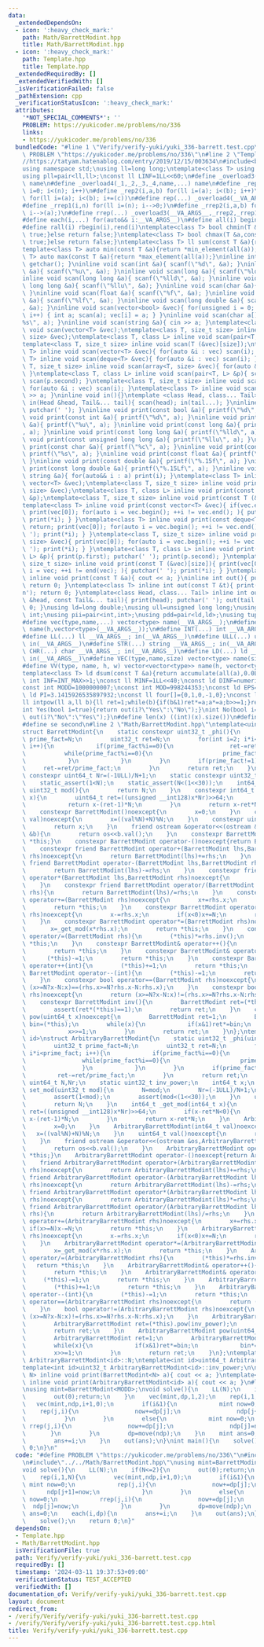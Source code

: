 ```yaml
---
data:
  _extendedDependsOn:
  - icon: ':heavy_check_mark:'
    path: Math/BarrettModint.hpp
    title: Math/BarrettModint.hpp
  - icon: ':heavy_check_mark:'
    path: Template.hpp
    title: Template.hpp
  _extendedRequiredBy: []
  _extendedVerifiedWith: []
  _isVerificationFailed: false
  _pathExtension: cpp
  _verificationStatusIcon: ':heavy_check_mark:'
  attributes:
    '*NOT_SPECIAL_COMMENTS*': ''
    PROBLEM: https://yukicoder.me/problems/no/336
    links:
    - https://yukicoder.me/problems/no/336
  bundledCode: "#line 1 \"Verify/verify-yuki/yuki_336-barrett.test.cpp\"\n#define\
    \ PROBLEM \"https://yukicoder.me/problems/no/336\"\n#line 2 \"Template.hpp\"\n\
    //https://tatyam.hatenablog.com/entry/2019/12/15/003634\n#include<bits/stdc++.h>\n\
    using namespace std;\nusing ll=long long;\ntemplate<class T> using pq=priority_queue<T,vector<T>,greater<T>>;\n\
    using pll=pair<ll,ll>;\nconst ll LINF=1LL<<60;\n#define _overload3(_1,_2,_3,name,...)\
    \ name\n#define _overload4(_1,_2,_3,_4,name,...) name\n#define _rep1(i,n) for(ll\
    \ i=0; i<(n); i++)\n#define _rep2(i,a,b) for(ll i=(a); i<(b); i++)\n#define _rep3(i,a,b,c)\
    \ for(ll i=(a); i<(b); i+=(c))\n#define rep(...) _overload4(__VA_ARGS__,_rep3,_rep2,_rep1)(__VA_ARGS__)\n\
    #define _rrep1(i,n) for(ll i=(n); i-->0;)\n#define _rrep2(i,a,b) for(ll i=(b);\
    \ i-->(a);)\n#define rrep(...) _overload3(__VA_ARGS__,_rrep2,_rrep1)(__VA_ARGS__)\n\
    #define each(i,...) for(auto&& i:__VA_ARGS__)\n#define all(i) begin(i),end(i)\n\
    #define rall(i) rbegin(i),rend(i)\ntemplate<class T> bool chmin(T &a,const T &b){if(a>b){a=b;return\
    \ true;}else return false;}\ntemplate<class T> bool chmax(T &a,const T &b){if(a<b){a=b;return\
    \ true;}else return false;}\ntemplate<class T> ll sum(const T &a){return accumulate(all(a),0LL);}\n\
    template<class T> auto min(const T &a){return *min_element(all(a));}\ntemplate<class\
    \ T> auto max(const T &a){return *max_element(all(a));}\ninline int scan(){ return\
    \ getchar(); }\ninline void scan(int &a){ scanf(\"%d\", &a); }\ninline void scan(unsigned\
    \ &a){ scanf(\"%u\", &a); }\ninline void scan(long &a){ scanf(\"%ld\", &a); }\n\
    inline void scan(long long &a){ scanf(\"%lld\", &a); }\ninline void scan(unsigned\
    \ long long &a){ scanf(\"%llu\", &a); }\ninline void scan(char &a){ cin >> a;\
    \ }\ninline void scan(float &a){ scanf(\"%f\", &a); }\ninline void scan(double\
    \ &a){ scanf(\"%lf\", &a); }\ninline void scan(long double &a){ scanf(\"%Lf\"\
    , &a); }\ninline void scan(vector<bool> &vec){ for(unsigned i = 0; i < vec.size();\
    \ i++) { int a; scan(a); vec[i] = a; } }\ninline void scan(char a[]){ scanf(\"\
    %s\", a); }\ninline void scan(string &a){ cin >> a; }\ntemplate<class T> inline\
    \ void scan(vector<T> &vec);\ntemplate<class T, size_t size> inline void scan(array<T,\
    \ size> &vec);\ntemplate<class T, class L> inline void scan(pair<T, L> &p);\n\
    template<class T, size_t size> inline void scan(T (&vec)[size]);\ntemplate<class\
    \ T> inline void scan(vector<T> &vec){ for(auto &i : vec) scan(i); }\ntemplate<class\
    \ T> inline void scan(deque<T> &vec){ for(auto &i : vec) scan(i); }\ntemplate<class\
    \ T, size_t size> inline void scan(array<T, size> &vec){ for(auto &i : vec) scan(i);\
    \ }\ntemplate<class T, class L> inline void scan(pair<T, L> &p){ scan(p.first);\
    \ scan(p.second); }\ntemplate<class T, size_t size> inline void scan(T (&vec)[size]){\
    \ for(auto &i : vec) scan(i); }\ntemplate<class T> inline void scan(T &a){ cin\
    \ >> a; }\ninline void in(){}\ntemplate <class Head, class... Tail> inline void\
    \ in(Head &head, Tail&... tail){ scan(head); in(tail...); }\ninline void print(){\
    \ putchar(' '); }\ninline void print(const bool &a){ printf(\"%d\", a); }\ninline\
    \ void print(const int &a){ printf(\"%d\", a); }\ninline void print(const unsigned\
    \ &a){ printf(\"%u\", a); }\ninline void print(const long &a){ printf(\"%ld\"\
    , a); }\ninline void print(const long long &a){ printf(\"%lld\", a); }\ninline\
    \ void print(const unsigned long long &a){ printf(\"%llu\", a); }\ninline void\
    \ print(const char &a){ printf(\"%c\", a); }\ninline void print(const char a[]){\
    \ printf(\"%s\", a); }\ninline void print(const float &a){ printf(\"%.15f\", a);\
    \ }\ninline void print(const double &a){ printf(\"%.15f\", a); }\ninline void\
    \ print(const long double &a){ printf(\"%.15Lf\", a); }\ninline void print(const\
    \ string &a){ for(auto&& i : a) print(i); }\ntemplate<class T> inline void print(const\
    \ vector<T> &vec);\ntemplate<class T, size_t size> inline void print(const array<T,\
    \ size> &vec);\ntemplate<class T, class L> inline void print(const pair<T, L>\
    \ &p);\ntemplate<class T, size_t size> inline void print(const T (&vec)[size]);\n\
    template<class T> inline void print(const vector<T> &vec){ if(vec.empty()) return;\
    \ print(vec[0]); for(auto i = vec.begin(); ++i != vec.end(); ){ putchar(' ');\
    \ print(*i); } }\ntemplate<class T> inline void print(const deque<T> &vec){ if(vec.empty())\
    \ return; print(vec[0]); for(auto i = vec.begin(); ++i != vec.end(); ){ putchar('\
    \ '); print(*i); } }\ntemplate<class T, size_t size> inline void print(const array<T,\
    \ size> &vec){ print(vec[0]); for(auto i = vec.begin(); ++i != vec.end(); ){ putchar('\
    \ '); print(*i); } }\ntemplate<class T, class L> inline void print(const pair<T,\
    \ L> &p){ print(p.first); putchar(' '); print(p.second); }\ntemplate<class T,\
    \ size_t size> inline void print(const T (&vec)[size]){ print(vec[0]); for(auto\
    \ i = vec; ++i != end(vec); ){ putchar(' '); print(*i); } }\ntemplate<class T>\
    \ inline void print(const T &a){ cout << a; }\ninline int out(){ putchar('\\n');\
    \ return 0; }\ntemplate<class T> inline int out(const T &t){ print(t); putchar('\\\
    n'); return 0; }\ntemplate<class Head, class... Tail> inline int out(const Head\
    \ &head, const Tail&... tail){ print(head); putchar(' '); out(tail...); return\
    \ 0; }\nusing ld=long double;\nusing ull=unsigned long long;\nusing uint=unsigned\
    \ int;\nusing pii=pair<int,int>;\nusing pdd=pair<ld,ld>;\nusing tuplis=array<ll,3>;\n\
    #define vec(type,name,...) vector<type> name(__VA_ARGS__);\n#define vv(type,name,h,...)vector<vector<type>>\
    \ name(h,vector<type>(__VA_ARGS__));\n#define INT(...) int __VA_ARGS__; in(__VA_ARGS__)\n\
    #define LL(...) ll __VA_ARGS__; in(__VA_ARGS__)\n#define ULL(...) ull __VA_ARGS__;\
    \ in(__VA_ARGS__)\n#define STR(...) string __VA_ARGS__; in(__VA_ARGS__)\n#define\
    \ CHR(...) char __VA_ARGS__; in(__VA_ARGS__)\n#define LD(...) ld __VA_ARGS__;\
    \ in(__VA_ARGS__)\n#define VEC(type,name,size) vector<type> name(size); in(name)\n\
    #define VV(type, name, h, w) vector<vector<type>> name(h, vector<type>(w)); in(name)\n\
    template<class T> ld dsum(const T &a){return accumulate(all(a),0.0L);}\nconst\
    \ int INF=INT_MAX>>1;\nconst ll MINF=1LL<<40;\nconst ld DINF=numeric_limits<ld>::infinity();\n\
    const int MODD=1000000007;\nconst int MOD=998244353;\nconst ld EPS=1e-9;\nconst\
    \ ld PI=3.1415926535897932;\nconst ll four[]={0,1,0,-1,0};\nconst ll eight[]={0,1,1,0,-1,-1,1,-1,0};\n\
    ll intpow(ll a,ll b){ll ret=1;while(b){if(b&1)ret*=a;a*=a;b>>=1;}return ret;}\n\
    int Yes(bool i=true){return out(i?\"Yes\":\"No\");}\nint No(bool i=true){return\
    \ out(i?\"No\":\"Yes\");}\n#define len(x) ((int)(x).size())\n#define fi first\n\
    #define se second\n#line 2 \"Math/BarrettModint.hpp\"\ntemplate<uint32_t N>\n\
    struct BarrettModint{\n    static constexpr uint32_t _phi(){\n        uint32_t\
    \ prime_fact=N;\n        uint32_t ret=N;\n        for(int i=2; i*i<prime_fact;\
    \ i++){\n            if(prime_fact%i==0){\n                ret-=ret/i;\n     \
    \           while(prime_fact%i==0){\n                    prime_fact/=i;\n    \
    \            }\n            }\n        }\n        if(prime_fact!=1){\n       \
    \     ret-=ret/prime_fact;\n        }\n        return ret;\n    }\n    static\
    \ constexpr uint64_t Nr=(-1ULL)/N+1;\n    static constexpr uint32_t inv_power=_phi()-1;\n\
    \    static_assert(1<N);\n    static_assert(N<(1<<30));\n    int64_t x;\n    constexpr\
    \ uint32_t mod(){\n        return N;\n    }\n    constexpr int64_t _get_mod(int64_t\
    \ x){\n        uint64_t ret=((unsigned __int128)x*Nr)>>64;\n        if(x-ret*N<0){\n\
    \            return x-(ret-1)*N;\n        }\n        return x-ret*N;\n    }\n\
    \    constexpr BarrettModint()noexcept{\n        x=0;\n    }\n    constexpr BarrettModint(int64_t\
    \ val)noexcept{\n        x=((val%N)+N)%N;\n    }\n    constexpr uint64_t val()noexcept{\n\
    \        return x;\n    }\n    friend ostream &operator<<(ostream &os,BarrettModint\
    \ &b){\n        return os<<b.val();\n    }\n    constexpr BarrettModint operator+()noexcept{return\
    \ *this;}\n    constexpr BarrettModint operator-()noexcept{return BarrettModint()-(*this);}\n\
    \    constexpr friend BarrettModint operator+(BarrettModint lhs,BarrettModint\
    \ rhs)noexcept{\n        return BarrettModint(lhs)+=rhs;\n    }\n    constexpr\
    \ friend BarrettModint operator-(BarrettModint lhs,BarrettModint rhs)noexcept{\n\
    \        return BarrettModint(lhs)-=rhs;\n    }\n    constexpr friend BarrettModint\
    \ operator*(BarrettModint lhs,BarrettModint rhs)noexcept{\n        return BarrettModint(lhs)*=rhs;\n\
    \    }\n    constexpr friend BarrettModint operator/(BarrettModint lhs,BarrettModint\
    \ rhs){\n        return BarrettModint(lhs)/=rhs;\n    }\n    constexpr BarrettModint\
    \ operator+=(BarrettModint rhs)noexcept{\n        x+=rhs.x;\n        if(x>=N)x-=N;\n\
    \        return *this;\n    }\n    constexpr BarrettModint operator-=(BarrettModint\
    \ rhs)noexcept{\n        x-=rhs.x;\n        if(x<0)x+=N;\n        return *this;\n\
    \    }\n    constexpr BarrettModint operator*=(BarrettModint rhs)noexcept{\n \
    \       x=_get_mod(x*rhs.x);\n        return *this;\n    }\n    constexpr BarrettModint\
    \ operator/=(BarrettModint rhs){\n        (*this)*=rhs.inv();\n        return\
    \ *this;\n    }\n    constexpr BarrettModint& operator++(){\n        (*this)+=1;\n\
    \        return *this;\n    }\n    constexpr BarrettModint& operator--(){\n  \
    \      (*this)-=1;\n        return *this;\n    }\n    constexpr BarrettModint\
    \ operator++(int){\n        (*this)+=1;\n        return *this;\n    }\n    constexpr\
    \ BarrettModint operator--(int){\n        (*this)-=1;\n        return *this;\n\
    \    }\n    constexpr bool operator==(BarrettModint rhs)noexcept{\n        return\
    \ (x>=N?x-N:x)==(rhs.x>=N?rhs.x-N:rhs.x);\n    }\n    constexpr bool operator!=(BarrettModint\
    \ rhs)noexcept{\n        return (x>=N?x-N:x)!=(rhs.x>=N?rhs.x-N:rhs.x);\n    }\n\
    \    constexpr BarrettModint inv(){\n        BarrettModint ret=(*this).pow(inv_power);\n\
    \        assert(ret*(*this)==1);\n        return ret;\n    }\n    constexpr BarrettModint\
    \ pow(uint64_t x)noexcept{\n        BarrettModint ret=1;\n        BarrettModint\
    \ bin=(*this);\n        while(x){\n            if(x&1)ret*=bin;\n            bin*=bin;\n\
    \            x>>=1;\n        }\n        return ret;\n    }\n};\ntemplate<int32_t\
    \ id>\nstruct ArbitraryBarrettModint{\n    static uint32_t _phi(uint32_t N){\n\
    \        uint32_t prime_fact=N;\n        uint32_t ret=N;\n        for(int i=2;\
    \ i*i<prime_fact; i++){\n            if(prime_fact%i==0){\n                ret-=ret/i;\n\
    \                while(prime_fact%i==0){\n                    prime_fact/=i;\n\
    \                }\n            }\n        }\n        if(prime_fact!=1){\n   \
    \         ret-=ret/prime_fact;\n        }\n        return ret;\n    }\n    static\
    \ uint64_t N,Nr;\n    static uint32_t inv_power;\n    int64_t x;\n    static void\
    \ set_mod(uint32_t mod){\n        N=mod;\n        Nr=(-1ULL)/N+1;\n        inv_power=_phi(N)-1;\n\
    \        assert(1<mod);\n        assert(mod<(1<<30));\n    }\n    uint32_t mod(){\n\
    \        return N;\n    }\n    int64_t _get_mod(int64_t x){\n        uint64_t\
    \ ret=((unsigned __int128)x*Nr)>>64;\n        if(x-ret*N<0){\n            return\
    \ x-(ret-1)*N;\n        }\n        return x-ret*N;\n    }\n    ArbitraryBarrettModint()noexcept{\n\
    \        x=0;\n    }\n    ArbitraryBarrettModint(int64_t val)noexcept{\n     \
    \   x=((val%N)+N)%N;\n    }\n    uint64_t val()noexcept{\n        return x;\n\
    \    }\n    friend ostream &operator<<(ostream &os,ArbitraryBarrettModint &b){\n\
    \        return os<<b.val();\n    }\n    ArbitraryBarrettModint operator+()noexcept{return\
    \ *this;}\n    ArbitraryBarrettModint operator-()noexcept{return ArbitraryBarrettModint()-(*this);}\n\
    \    friend ArbitraryBarrettModint operator+(ArbitraryBarrettModint lhs,ArbitraryBarrettModint\
    \ rhs)noexcept{\n        return ArbitraryBarrettModint(lhs)+=rhs;\n    }\n   \
    \ friend ArbitraryBarrettModint operator-(ArbitraryBarrettModint lhs,ArbitraryBarrettModint\
    \ rhs)noexcept{\n        return ArbitraryBarrettModint(lhs)-=rhs;\n    }\n   \
    \ friend ArbitraryBarrettModint operator*(ArbitraryBarrettModint lhs,ArbitraryBarrettModint\
    \ rhs)noexcept{\n        return ArbitraryBarrettModint(lhs)*=rhs;\n    }\n   \
    \ friend ArbitraryBarrettModint operator/(ArbitraryBarrettModint lhs,ArbitraryBarrettModint\
    \ rhs){\n        return ArbitraryBarrettModint(lhs)/=rhs;\n    }\n    ArbitraryBarrettModint\
    \ operator+=(ArbitraryBarrettModint rhs)noexcept{\n        x+=rhs.x;\n       \
    \ if(x>=N)x-=N;\n        return *this;\n    }\n    ArbitraryBarrettModint operator-=(ArbitraryBarrettModint\
    \ rhs)noexcept{\n        x-=rhs.x;\n        if(x<0)x+=N;\n        return *this;\n\
    \    }\n    ArbitraryBarrettModint operator*=(ArbitraryBarrettModint rhs)noexcept{\n\
    \        x=_get_mod(x*rhs.x);\n        return *this;\n    }\n    ArbitraryBarrettModint\
    \ operator/=(ArbitraryBarrettModint rhs){\n        (*this)*=rhs.inv();\n     \
    \   return *this;\n    }\n    ArbitraryBarrettModint& operator++(){\n        (*this)+=1;\n\
    \        return *this;\n    }\n    ArbitraryBarrettModint& operator--(){\n   \
    \     (*this)-=1;\n        return *this;\n    }\n    ArbitraryBarrettModint operator++(int){\n\
    \        (*this)+=1;\n        return *this;\n    }\n    ArbitraryBarrettModint\
    \ operator--(int){\n        (*this)-=1;\n        return *this;\n    }\n    bool\
    \ operator==(ArbitraryBarrettModint rhs)noexcept{\n        return (x>=N?x-N:x)==(rhs.x>=N?rhs.x-N:rhs.x);\n\
    \    }\n    bool operator!=(ArbitraryBarrettModint rhs)noexcept{\n        return\
    \ (x>=N?x-N:x)!=(rhs.x>=N?rhs.x-N:rhs.x);\n    }\n    ArbitraryBarrettModint inv(){\n\
    \        ArbitraryBarrettModint ret=(*this).pow(inv_power);\n        assert(ret*(*this)==1);\n\
    \        return ret;\n    }\n    ArbitraryBarrettModint pow(uint64_t x)noexcept{\n\
    \        ArbitraryBarrettModint ret=1;\n        ArbitraryBarrettModint bin=(*this);\n\
    \        while(x){\n            if(x&1)ret*=bin;\n            bin*=bin;\n    \
    \        x>>=1;\n        }\n        return ret;\n    }\n};\ntemplate<int id>uint64_t\
    \ ArbitraryBarrettModint<id>::N;\ntemplate<int id>uint64_t ArbitraryBarrettModint<id>::Nr;\n\
    template<int id>uint32_t ArbitraryBarrettModint<id>::inv_power;\n\ntemplate<uint32_t\
    \ N> inline void print(BarrettModint<N> a){ cout << a; }\ntemplate<int32_t id>\
    \ inline void print(ArbitraryBarrettModint<id> a){ cout << a; }\n#line 4 \"Verify/verify-yuki/yuki_336-barrett.test.cpp\"\
    \nusing mint=BarrettModint<MODD>;\nvoid solve(){\n    LL(N);\n    if(N<=2){\n\
    \        out(0);return;\n    }\n    vec(mint,dp,1,2);\n    rep(i,1,N){\n     \
    \   vec(mint,ndp,i+1,0);\n        if(i&1){\n            mint now=0;\n        \
    \    rep(j,i){\n                now+=dp[j];\n                ndp[j+1]=now;\n \
    \           }\n        }\n        else{\n            mint now=0;\n           \
    \ rrep(j,i){\n                now+=dp[j];\n                ndp[j]=now;\n     \
    \       }\n        }\n        dp=move(ndp);\n    }\n    mint ans=0;\n    each(i,dp){\n\
    \        ans+=i;\n    }\n    out(ans);\n}\nint main(){\n    solve();\n    return\
    \ 0;\n}\n"
  code: "#define PROBLEM \"https://yukicoder.me/problems/no/336\"\n#include\"../../Template.hpp\"\
    \n#include\"../../Math/BarrettModint.hpp\"\nusing mint=BarrettModint<MODD>;\n\
    void solve(){\n    LL(N);\n    if(N<=2){\n        out(0);return;\n    }\n    vec(mint,dp,1,2);\n\
    \    rep(i,1,N){\n        vec(mint,ndp,i+1,0);\n        if(i&1){\n           \
    \ mint now=0;\n            rep(j,i){\n                now+=dp[j];\n          \
    \      ndp[j+1]=now;\n            }\n        }\n        else{\n            mint\
    \ now=0;\n            rrep(j,i){\n                now+=dp[j];\n              \
    \  ndp[j]=now;\n            }\n        }\n        dp=move(ndp);\n    }\n    mint\
    \ ans=0;\n    each(i,dp){\n        ans+=i;\n    }\n    out(ans);\n}\nint main(){\n\
    \    solve();\n    return 0;\n}"
  dependsOn:
  - Template.hpp
  - Math/BarrettModint.hpp
  isVerificationFile: true
  path: Verify/verify-yuki/yuki_336-barrett.test.cpp
  requiredBy: []
  timestamp: '2024-03-11 19:37:53+09:00'
  verificationStatus: TEST_ACCEPTED
  verifiedWith: []
documentation_of: Verify/verify-yuki/yuki_336-barrett.test.cpp
layout: document
redirect_from:
- /verify/Verify/verify-yuki/yuki_336-barrett.test.cpp
- /verify/Verify/verify-yuki/yuki_336-barrett.test.cpp.html
title: Verify/verify-yuki/yuki_336-barrett.test.cpp
---
```

